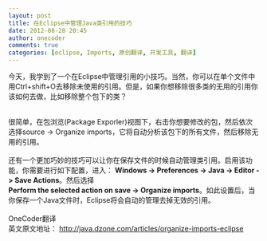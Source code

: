 ```yaml
---
layout: post
title: 在Eclipse中管理Java类引用的技巧
date: 2012-08-28 20:45
author: onecoder
comments: true
categories: [eclipse, Imports, 原创翻译, 开发工具, 翻译]
---
```

<p>
	今天，我学到了一个在Eclipse中管理引用的小技巧。当然，你可以在单个文件中用Ctrl+shift+O去移除未使用的引用。但是，如果你想移除很多类的无用的引用你该如何去做，比如移除整个包下的类？</p>
<div>
	&nbsp;</div>
<div>
	很简单，在包浏览(Package Exporler)视图下，右击你想要修改的包，然后依次选择source -&gt; Organize imports，它将自动分析该包下的所有文件，然后移除无用的引用。</div>
<div>
	&nbsp;</div>
<div>
	还有一个更加巧妙的技巧可以让你在保存文件的时候自动管理类引用。启用该功能，你需要进行如下配置，进入：&nbsp;<strong>Windows -&gt; Preferences -&gt; Java -&gt; Editor -&gt; Save Actions</strong>。然后选择</div>
<div>
	<strong>Perform the selected action on save -&gt; Organize imports</strong>。如此设置后，当你保存一个Java文件时，Eclipse将会自动的管理去掉无效的引用。</div>
<div>
	<br />
	OneCoder翻译</div>
<div>
	英文原文地址：&nbsp;<a href="http://java.dzone.com/articles/organize-imports-eclipse">http://java.dzone.com/articles/organize-imports-eclipse</a></div>
<div>
	&nbsp;</div>

